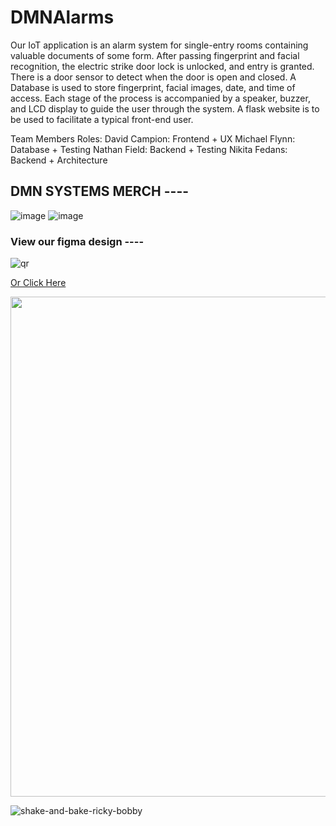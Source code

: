 # DMNAlarms

Our IoT application is an alarm system for single-entry rooms containing valuable documents of some form. After passing fingerprint and facial recognition, the electric strike door lock is unlocked, and entry is granted. There is a door sensor to detect when the door is open and closed. A Database is used to store fingerprint, facial images, date, and time of access. Each stage of the process is accompanied by a speaker, buzzer, and LCD display to guide the user through the system. A flask website is to be used to facilitate a typical front-end user.

Team Members Roles:
David Campion: Frontend + UX
Michael Flynn: Database + Testing
Nathan Field: Backend + Testing
Nikita Fedans: Backend + Architecture

## DMN SYSTEMS MERCH ---- 
![image](https://user-images.githubusercontent.com/92158849/197026688-d69ecb28-ecb7-4c94-bab0-db62839267d8.png)
![image](https://user-images.githubusercontent.com/92158849/197026716-1d6d5b80-28f9-4326-8c79-c4c2513e6bfd.png)

### View our figma design ----
![qr](https://user-images.githubusercontent.com/92158849/196928241-ce39f82f-f61a-495d-b705-b29b1a206641.png)

[Or Click Here](https://www.figma.com/file/B5OAyUPiC5Eks1s3S356iJ/DMN-Systems-Prototype?node-id=0%3A1)


<img src="https://user-images.githubusercontent.com/92158821/196925554-96618cda-3177-464b-b860-8b97d5b9e615.png" width="800px">




 ![shake-and-bake-ricky-bobby](https://user-images.githubusercontent.com/92158849/159341385-9904389c-ab90-4457-977c-fbff50b99984.gif)
